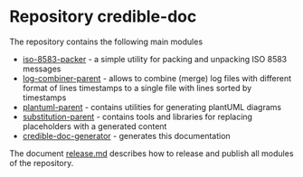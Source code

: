 # Repository credible-doc

The repository contains the following main modules
* [iso-8583-packer](iso-8583-packer/README.md) - a simple utility for packing and unpacking ISO 8583 messages
* [log-combiner-parent](log-combiner-parent/README.md) - allows to combine (merge) log files
with different format of lines timestamps to a single file with lines sorted by timestamps
* [plantuml-parent](plantuml/README.md) - contains utilities for generating plantUML diagrams
* [substitution-parent](substitution/README.md) - contains tools and libraries for replacing
placeholders with a generated content
* [credible-doc-generator](credible-doc-generator/README.md) - generates this documentation

The document [release.md](doc/release.md) describes how to release and publish all modules of the repository.
